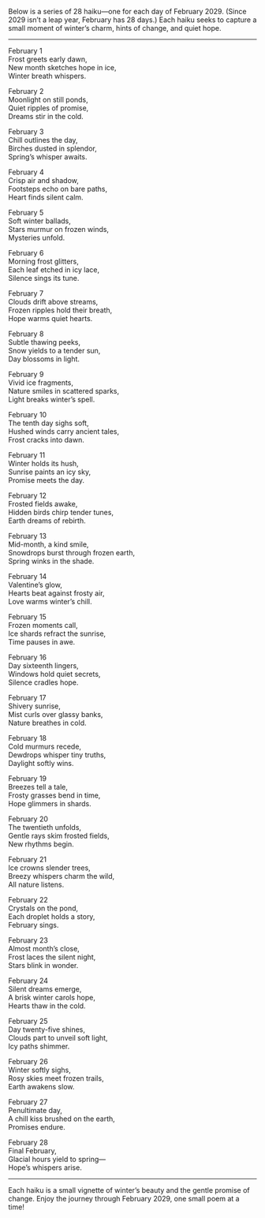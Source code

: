 Below is a series of 28 haiku—one for each day of February 2029. (Since 2029 isn’t a leap year, February has 28 days.) Each haiku seeks to capture a small moment of winter’s charm, hints of change, and quiet hope.

------------------------------------------------------------
February 1  
Frost greets early dawn,  
New month sketches hope in ice,  
Winter breath whispers.

February 2  
Moonlight on still ponds,  
Quiet ripples of promise,  
Dreams stir in the cold.

February 3  
Chill outlines the day,  
Birches dusted in splendor,  
Spring’s whisper awaits.

February 4  
Crisp air and shadow,  
Footsteps echo on bare paths,  
Heart finds silent calm.

February 5  
Soft winter ballads,  
Stars murmur on frozen winds,  
Mysteries unfold.

February 6  
Morning frost glitters,  
Each leaf etched in icy lace,  
Silence sings its tune.

February 7  
Clouds drift above streams,  
Frozen ripples hold their breath,  
Hope warms quiet hearts.

February 8  
Subtle thawing peeks,  
Snow yields to a tender sun,  
Day blossoms in light.

February 9  
Vivid ice fragments,  
Nature smiles in scattered sparks,  
Light breaks winter’s spell.

February 10  
The tenth day sighs soft,  
Hushed winds carry ancient tales,  
Frost cracks into dawn.

February 11  
Winter holds its hush,  
Sunrise paints an icy sky,  
Promise meets the day.

February 12  
Frosted fields awake,  
Hidden birds chirp tender tunes,  
Earth dreams of rebirth.

February 13  
Mid-month, a kind smile,  
Snowdrops burst through frozen earth,  
Spring winks in the shade.

February 14  
Valentine’s glow,  
Hearts beat against frosty air,  
Love warms winter’s chill.

February 15  
Frozen moments call,  
Ice shards refract the sunrise,  
Time pauses in awe.

February 16  
Day sixteenth lingers,  
Windows hold quiet secrets,  
Silence cradles hope.

February 17  
Shivery sunrise,  
Mist curls over glassy banks,  
Nature breathes in cold.

February 18  
Cold murmurs recede,  
Dewdrops whisper tiny truths,  
Daylight softly wins.

February 19  
Breezes tell a tale,  
Frosty grasses bend in time,  
Hope glimmers in shards.

February 20  
The twentieth unfolds,  
Gentle rays skim frosted fields,  
New rhythms begin.

February 21  
Ice crowns slender trees,  
Breezy whispers charm the wild,  
All nature listens.

February 22  
Crystals on the pond,  
Each droplet holds a story,  
February sings.

February 23  
Almost month’s close,  
Frost laces the silent night,  
Stars blink in wonder.

February 24  
Silent dreams emerge,  
A brisk winter carols hope,  
Hearts thaw in the cold.

February 25  
Day twenty-five shines,  
Clouds part to unveil soft light,  
Icy paths shimmer.

February 26  
Winter softly sighs,  
Rosy skies meet frozen trails,  
Earth awakens slow.

February 27  
Penultimate day,  
A chill kiss brushed on the earth,  
Promises endure.

February 28  
Final February,  
Glacial hours yield to spring—  
Hope’s whispers arise.

------------------------------------------------------------

Each haiku is a small vignette of winter’s beauty and the gentle promise of change. Enjoy the journey through February 2029, one small poem at a time!
